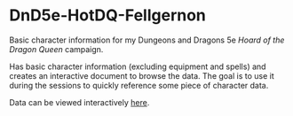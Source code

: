 DnD5e-HotDQ-Fellgernon
======================

Basic character information for my Dungeons and Dragons 5e _Hoard of the Dragon Queen_ campaign.

Has basic character information (excluding equipment and spells) and creates an interactive document to browse the data. The goal is to use it during the sessions to quickly reference some piece of character data.

Data can be viewed interactively [here](https://lcolladotor.shinyapps.io/DnD5e-HotDQ-chars/charsHotDQ.Rmd).
